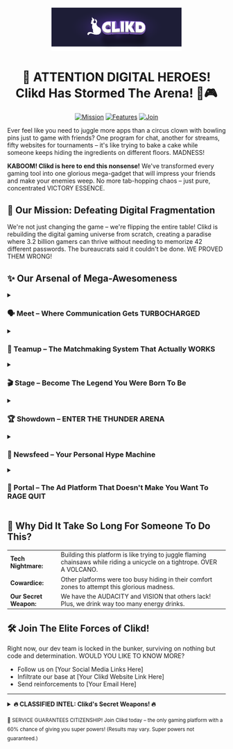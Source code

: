 <p align="center">
  <img width="300" src="https://raw.githubusercontent.com/clikd-inc/.github/refs/heads/main/assets/github-banner.webp" alt="Clikd Logo">
</p>

<h1 align="center">👋 ATTENTION DIGITAL HEROES! Clikd Has Stormed The Arena! 🚀🎮</h1>

<p align="center">
  <a href="#mission"><img src="https://img.shields.io/badge/MISSION-CHAOS_ELIMINATION-blueviolet?style=for-the-badge" alt="Mission"></a>
  <a href="#features"><img src="https://img.shields.io/badge/FEATURES-EPICALLY_OVERPOWERED-ff69b4?style=for-the-badge" alt="Features"></a>
  <a href="#join"><img src="https://img.shields.io/badge/STATUS-ELITE_SQUAD-success?style=for-the-badge" alt="Join"></a>
</p>

<p>Ever feel like you need to juggle more apps than a circus clown with bowling pins just to game with friends? One program for chat, another for streams, fifty websites for tournaments – it's like trying to bake a cake while someone keeps hiding the ingredients on different floors. MADNESS!</p>

<p><strong>KABOOM! Clikd is here to end this nonsense!</strong> We've transformed every gaming tool into one glorious mega-gadget that will impress your friends and make your enemies weep. No more tab-hopping chaos – just pure, concentrated VICTORY ESSENCE.</p>

<h2 id="mission">🎯 Our Mission: Defeating Digital Fragmentation</h2>

<p>We're not just changing the game – we're flipping the entire table! Clikd is rebuilding the digital gaming universe from scratch, creating a paradise where 3.2 billion gamers can thrive without needing to memorize 42 different passwords. The bureaucrats said it couldn't be done. WE PROVED THEM WRONG!</p>

<h2 id="features">✨ Our Arsenal of Mega-Awesomeness</h2>

<details>
  <summary><h3>🗣️ Meet – Where Communication Gets TURBOCHARGED</h3></summary>
  <ul>
    <li>Text & voice channels so crisp you'll think your teammates are inside your head (scary, we know)</li>
    <li>Transform into a 2D avatar and strut around like you own the place – BECAUSE YOU DO!</li>
  </ul>
</details>

<details>
  <summary><h3>🤝 Teamup – The Matchmaking System That Actually WORKS</h3></summary>
  <ul>
    <li>Our AI doesn't just find teammates – it finds your GAMING SOULMATES</li>
    <li>No more teaming with players who think "strategy" means "run screaming directly at the enemy"</li>
  </ul>
</details>

<details>
  <summary><h3>🎬 Stage – Become The Legend You Were Born To Be</h3></summary>
  <ul>
    <li>Broadcast your epic victories (and hilarious fails) in crystal-clear HD</li>
    <li>Your streams magically appear everywhere like that one relative who shows up uninvited to EVERY family event</li>
  </ul>
</details>

<details>
  <summary><h3>🏆 Showdown – ENTER THE THUNDER ARENA</h3></summary>
  <ul>
    <li>Join official tournaments or create your own chaotic battleground</li>
    <li>Our anti-cheat system is watching... ALWAYS WATCHING</li>
  </ul>
</details>

<details>
  <summary><h3>📰 Newsfeed – Your Personal Hype Machine</h3></summary>
  <ul>
    <li>All the gaming goodness injected directly into your eyeballs</li>
    <li>Our AI knows what you want before YOU know what you want (not creepy at all!)</li>
  </ul>
</details>

<details>
  <summary><h3>📢 Portal – The Ad Platform That Doesn't Make You Want To RAGE QUIT</h3></summary>
  <ul>
    <li>Game devs and gear wizards can showcase their wares without the usual cringe</li>
    <li>Ads that actually match your interests? WHAT SORCERY IS THIS?</li>
  </ul>
</details>

<h2>🤔 Why Did It Take So Long For Someone To Do This?</h2>

<table>
  <tr>
    <td><strong>Tech Nightmare:</strong></td>
    <td>Building this platform is like trying to juggle flaming chainsaws while riding a unicycle on a tightrope. OVER A VOLCANO.</td>
  </tr>
  <tr>
    <td><strong>Cowardice:</strong></td>
    <td>Other platforms were too busy hiding in their comfort zones to attempt this glorious madness.</td>
  </tr>
  <tr>
    <td><strong>Our Secret Weapon:</strong></td>
    <td>We have the AUDACITY and VISION that others lack! Plus, we drink way too many energy drinks.</td>
  </tr>
</table>

<h2 id="join">🛠️ Join The Elite Forces of Clikd!</h2>

<p>Right now, our dev team is locked in the bunker, surviving on nothing but code and determination. WOULD YOU LIKE TO KNOW MORE?</p>
<ul>
  <li>Follow us on [Your Social Media Links Here]</li>
  <li>Infiltrate our base at [Your Clikd Website Link Here]</li>
  <li>Send reinforcements to [Your Email Here]</li>
</ul>

<hr>

<details>
  <summary><strong>🔥 CLASSIFIED INTEL: Clikd's Secret Weapons! 🔥</strong></summary>
  <br>
  <ol>
    <li><strong>The Swiss Army Knife of Gaming:</strong> We've combined more tools than that weird multi-gadget your uncle got from a late-night infomercial.</li>
    <li><strong>2D Social Paradise:</strong> It's like your favorite cartoon world, but YOU'RE the main character!</li>
    <li><strong>Matchmaking Miracle:</strong> Our AI doesn't just read stats – it reads SOULS. (Legal disclaimer: no actual soul-reading technology used)</li>
    <li><strong>AI Everywhere:</strong> We've deployed more artificial intelligence than a sci-fi movie where the robots definitely DON'T take over.</li>
    <li><strong>Seamless Experience:</strong> Switch between features faster than your friend switches excuses for losing.</li>
    <li><strong>Ad Revolution:</strong> The only place where ads might actually make you say "Hey, that's pretty cool" instead of "MAKE IT STOP!"</li>
  </ol>
</details>

<sub>🤫 SERVICE GUARANTEES CITIZENSHIP! Join Clikd today – the only gaming platform with a 60% chance of giving you super powers! (Results may vary. Super powers not guaranteed.)</sub>
